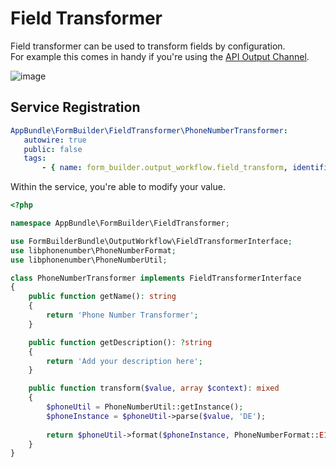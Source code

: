 # Field Transformer

Field transformer can be used to transform fields by configuration.  
For example this comes in handy if you're using the [API Output Channel](./09_ApiChannel.md).

![image](https://user-images.githubusercontent.com/700119/146228508-f155c865-c0ef-4703-a409-7f59aaa59839.png)

## Service Registration

 ```yaml
AppBundle\FormBuilder\FieldTransformer\PhoneNumberTransformer:
    autowire: true
    public: false
    tags:
        - { name: form_builder.output_workflow.field_transform, identifier: phoneNumberTransformer }

```

Within the service, you're able to modify your value.

```php
<?php

namespace AppBundle\FormBuilder\FieldTransformer;

use FormBuilderBundle\OutputWorkflow\FieldTransformerInterface;
use libphonenumber\PhoneNumberFormat;
use libphonenumber\PhoneNumberUtil;

class PhoneNumberTransformer implements FieldTransformerInterface
{
    public function getName(): string
    {
        return 'Phone Number Transformer';
    }

    public function getDescription(): ?string
    {
        return 'Add your description here';
    }

    public function transform($value, array $context): mixed
    {
        $phoneUtil = PhoneNumberUtil::getInstance();
        $phoneInstance = $phoneUtil->parse($value, 'DE');
        
        return $phoneUtil->format($phoneInstance, PhoneNumberFormat::E164);
    }
}
```
